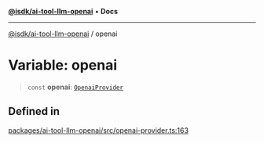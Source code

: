 [**@isdk/ai-tool-llm-openai**](../README.md) • **Docs**

***

[@isdk/ai-tool-llm-openai](../globals.md) / openai

# Variable: openai

> `const` **openai**: [`OpenaiProvider`](../classes/OpenaiProvider.md)

## Defined in

[packages/ai-tool-llm-openai/src/openai-provider.ts:163](https://github.com/isdk/ai-tool-llm-openai.js/blob/6476433f6e47f6d6bd16f721dd11e956fb446bba/src/openai-provider.ts#L163)
